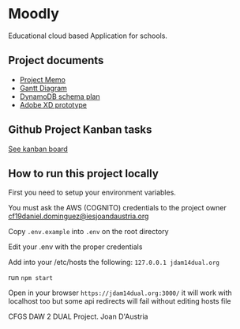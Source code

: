 # Moodly
Educational cloud based Application for schools. 

## Project documents

- [Project Memo](https://docs.google.com/document/d/14FWke1CToCg-EEPdCkbW7UON7LkKUuqnhNBj1dFbRMk/edit?usp=sharing)
- [Gantt Diagram](https://docs.google.com/spreadsheets/d/1uD71WN5Mz1Ni7BCF21mpsnYuzAMX8eJIZ60IX0u6G38/edit?usp=sharing)
- [DynamoDB schema plan](https://docs.google.com/spreadsheets/d/178uOmjsuPQu7Qq11IHncAg8lpDpGEazz53xzrZ32z5c/edit?usp=sharing)
- [Adobe XD prototype](https://github.com/daniel-dominguez-daw/m14-daw-project/blob/c05a3e631b9882919d423e70bbc7de28f333a77c/docs/prototipo.png)

## Github Project Kanban tasks
[See kanban board](https://github.com/daniel-dominguez-daw/m14-daw-project/projects/1)

## How to run this project locally

First you need to setup your environment variables.

You must ask the AWS (COGNITO) credentials to the project owner <cf19daniel.dominguez@iesjoandaustria.org>

Copy `.env.example` into `.env` on the root directory

Edit your .env with the proper credentials

Add into your /etc/hosts the following: `127.0.0.1 jdam14dual.org`

run `npm start`

Open in your browser `https://jdam14dual.org:3000/` it will work with localhost too but some api redirects will fail without editing hosts file





CFGS DAW 2 DUAL Project. Joan D'Austria
